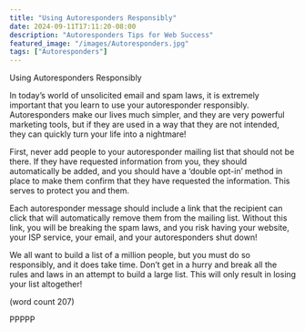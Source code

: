 ```yaml
---
title: "Using Autoresponders Responsibly"
date: 2024-09-11T17:11:20-08:00
description: "Autoresponders Tips for Web Success"
featured_image: "/images/Autoresponders.jpg"
tags: ["Autoresponders"]
---
```


Using Autoresponders Responsibly

In today’s world of unsolicited email and spam laws, it is extremely important that you learn to use your autoresponder responsibly. Autoresponders make our lives much simpler, and they are very powerful marketing tools, but if they are used in a way that they 
are not intended, they can quickly turn your life into a nightmare!

First, never add people to your autoresponder mailing list that should not be there. If they have requested information from you, they 
should automatically be added, and you should have a ‘double opt-in’ method in place to make them confirm that they have 
requested the information. This serves to protect you and them.

Each autoresponder message should include a link that the recipient can click that will automatically remove them from the mailing 
list. Without this link, you will be breaking the spam laws, and you risk having your website, your ISP service, your email, and your autoresponders shut down!

We all want to build a list of a million people, but you must do so responsibly, and it does take time. Don’t get in a hurry and break 
all the rules and laws in an attempt to build a large list. This will only result in losing your list altogether!

(word count 207)

PPPPP

